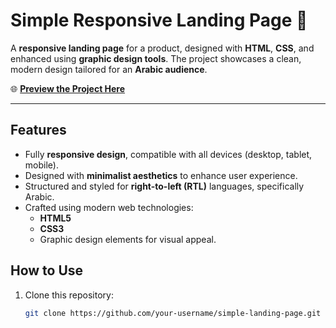 # Simple Responsive Landing Page 🌟

A **responsive landing page** for a product, designed with **HTML**, **CSS**, and enhanced using **graphic design tools**. The project showcases a clean, modern design tailored for an **Arabic audience**.

🌐 **[Preview the Project Here](https://simple-landing-page-project.vercel.app)**

---

## Features

- Fully **responsive design**, compatible with all devices (desktop, tablet, mobile).
- Designed with **minimalist aesthetics** to enhance user experience.
- Structured and styled for **right-to-left (RTL)** languages, specifically Arabic.
- Crafted using modern web technologies:
  - **HTML5**
  - **CSS3**
  - Graphic design elements for visual appeal.


## How to Use

1. Clone this repository:
   ```bash
   git clone https://github.com/your-username/simple-landing-page.git
